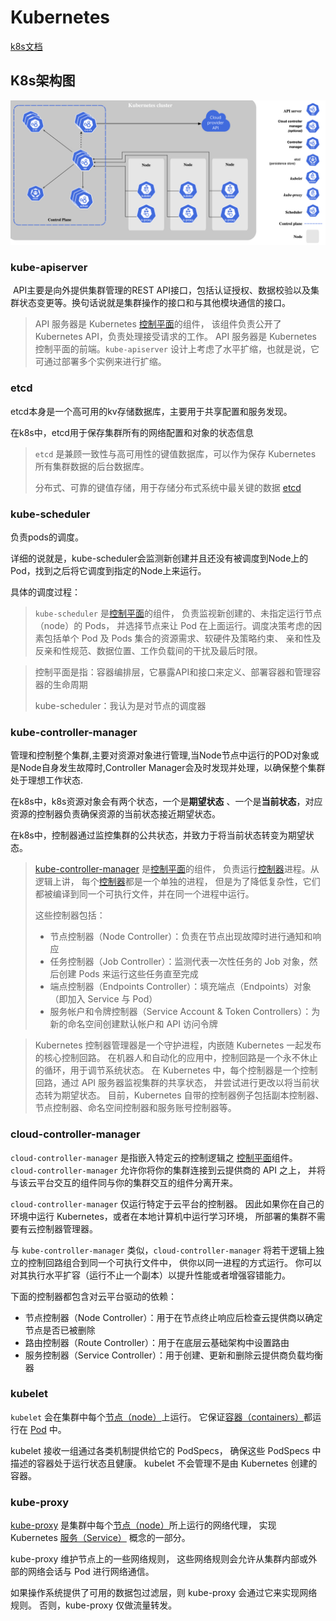 # Kubernetes

[k8s文档](https://kubernetes.io/zh-cn/docs/home/)

## K8s架构图

![image-20220817153344285](../K8s.assets/image-20220817153344285-0721626.png)

### kube-apiserver

​	 API主要是向外提供集群管理的REST API接口，包括认证授权、数据校验以及集群状态变更等。换句话说就是集群操作的接口和与其他模块通信的接口。



> API 服务器是 Kubernetes [控制平面](https://kubernetes.io/zh-cn/docs/reference/glossary/?all=true#term-control-plane)的组件， 该组件负责公开了 Kubernetes API，负责处理接受请求的工作。 API 服务器是 Kubernetes 控制平面的前端。`kube-apiserver` 设计上考虑了水平扩缩，也就是说，它可通过部署多个实例来进行扩缩。



### etcd

etcd本身是一个高可用的kv存储数据库，主要用于共享配置和服务发现。

在k8s中，etcd用于保存集群所有的网络配置和对象的状态信息



> `etcd` 是兼顾一致性与高可用性的键值数据库，可以作为保存 Kubernetes 所有集群数据的后台数据库。
>
> 分布式、可靠的键值存储，用于存储分布式系统中最关键的数据 [etcd](https://etcd.io)

### kube-scheduler

负责pods的调度。

​	详细的说就是，kube-scheduler会监测新创建并且还没有被调度到Node上的Pod，找到之后将它调度到指定的Node上来运行。

具体的调度过程：

>  `kube-scheduler` 是[控制平面](https://kubernetes.io/zh-cn/docs/reference/glossary/?all=true#term-control-plane)的组件， 负责监视新创建的、未指定运行节点（node）的 Pods， 并选择节点来让 Pod 在上面运行。调度决策考虑的因素包括单个 Pod 及 Pods 集合的资源需求、软硬件及策略约束、 亲和性及反亲和性规范、数据位置、工作负载间的干扰及最后时限。



> 控制平面是指：容器编排层，它暴露API和接口来定义、部署容器和管理容器的生命周期
>
> kube-scheduler：我认为是对节点的调度器

### kube-controller-manager

管理和控制整个集群,主要对资源对象进行管理,当Node节点中运行的POD对象或是Node自身发生故障时,Controller Manager会及时发现并处理，以确保整个集群处于理想工作状态.

在k8s中，k8s资源对象会有两个状态，一个是**期望状态** 、一个是**当前状态**，对应资源的控制器负责确保资源的当前状态接近期望状态。

在k8s中，控制器通过监控集群的公共状态，并致力于将当前状态转变为期望状态。

>  [kube-controller-manager](https://kubernetes.io/zh-cn/docs/reference/command-line-tools-reference/kube-controller-manager/) 是[控制平面](https://kubernetes.io/zh-cn/docs/reference/glossary/?all=true#term-control-plane)的组件， 负责运行[控制器](https://kubernetes.io/zh-cn/docs/concepts/architecture/controller/)进程。从逻辑上讲， 每个[控制器](https://kubernetes.io/zh-cn/docs/concepts/architecture/controller/)都是一个单独的进程， 但是为了降低复杂性，它们都被编译到同一个可执行文件，并在同一个进程中运行。
>
> 这些控制器包括：
>
> - 节点控制器（Node Controller）：负责在节点出现故障时进行通知和响应
> - 任务控制器（Job Controller）：监测代表一次性任务的 Job 对象，然后创建 Pods 来运行这些任务直至完成
> - 端点控制器（Endpoints Controller）：填充端点（Endpoints）对象（即加入 Service 与 Pod）
> - 服务帐户和令牌控制器（Service Account & Token Controllers）：为新的命名空间创建默认帐户和 API 访问令牌

> Kubernetes 控制器管理器是一个守护进程，内嵌随 Kubernetes 一起发布的核心控制回路。 在机器人和自动化的应用中，控制回路是一个永不休止的循环，用于调节系统状态。 在 Kubernetes 中，每个控制器是一个控制回路，通过 API 服务器监视集群的共享状态， 并尝试进行更改以将当前状态转为期望状态。 目前，Kubernetes 自带的控制器例子包括副本控制器、节点控制器、命名空间控制器和服务账号控制器等。

### cloud-controller-manager

`cloud-controller-manager` 是指嵌入特定云的控制逻辑之 [控制平面](https://kubernetes.io/zh-cn/docs/reference/glossary/?all=true#term-control-plane)组件。 `cloud-controller-manager` 允许你将你的集群连接到云提供商的 API 之上， 并将与该云平台交互的组件同与你的集群交互的组件分离开来。

`cloud-controller-manager` 仅运行特定于云平台的控制器。 因此如果你在自己的环境中运行 Kubernetes，或者在本地计算机中运行学习环境， 所部署的集群不需要有云控制器管理器。

与 `kube-controller-manager` 类似，`cloud-controller-manager` 将若干逻辑上独立的控制回路组合到同一个可执行文件中， 供你以同一进程的方式运行。 你可以对其执行水平扩容（运行不止一个副本）以提升性能或者增强容错能力。

下面的控制器都包含对云平台驱动的依赖：

- 节点控制器（Node Controller）：用于在节点终止响应后检查云提供商以确定节点是否已被删除
- 路由控制器（Route Controller）：用于在底层云基础架构中设置路由
- 服务控制器（Service Controller）：用于创建、更新和删除云提供商负载均衡器

### kubelet

`kubelet` 会在集群中每个[节点（node）](https://kubernetes.io/zh-cn/docs/concepts/architecture/nodes/)上运行。 它保证[容器（containers）](https://kubernetes.io/zh-cn/docs/concepts/overview/what-is-kubernetes/#why-containers)都运行在 [Pod](https://kubernetes.io/docs/concepts/workloads/pods/pod-overview/) 中。

kubelet 接收一组通过各类机制提供给它的 PodSpecs， 确保这些 PodSpecs 中描述的容器处于运行状态且健康。 kubelet 不会管理不是由 Kubernetes 创建的容器。

### kube-proxy

[kube-proxy](https://kubernetes.io/zh-cn/docs/reference/command-line-tools-reference/kube-proxy/) 是集群中每个[节点（node）](https://kubernetes.io/zh-cn/docs/concepts/architecture/nodes/)所上运行的网络代理， 实现 Kubernetes [服务（Service）](https://kubernetes.io/zh-cn/docs/concepts/services-networking/service/) 概念的一部分。

kube-proxy 维护节点上的一些网络规则， 这些网络规则会允许从集群内部或外部的网络会话与 Pod 进行网络通信。

如果操作系统提供了可用的数据包过滤层，则 kube-proxy 会通过它来实现网络规则。 否则，kube-proxy 仅做流量转发。



